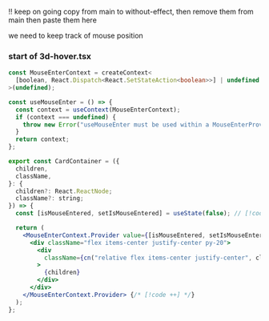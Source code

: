 !! keep on going copy from main to without-effect, then remove them from main then paste them here

we need to keep track of mouse position

### start of 3d-hover.tsx

```typescript
const MouseEnterContext = createContext<
  [boolean, React.Dispatch<React.SetStateAction<boolean>>] | undefined
>(undefined);
```

```typescript
const useMouseEnter = () => {
  const context = useContext(MouseEnterContext);
  if (context === undefined) {
    throw new Error("useMouseEnter must be used within a MouseEnterProvider");
  }
  return context;
};
```

```jsx
export const CardContainer = ({
  children,
  className,
}: {
  children?: React.ReactNode;
  className?: string;
}) => {
  const [isMouseEntered, setIsMouseEntered] = useState(false); // [!code ++]

  return (
    <MouseEnterContext.Provider value={[isMouseEntered, setIsMouseEntered]}> {/* [!code ++] */}
      <div className="flex items-center justify-center py-20">
        <div
          className={cn("relative flex items-center justify-center", className)}
        >
          {children}
        </div>
      </div>
    </MouseEnterContext.Provider> {/* [!code ++] */}
  );
};
```
